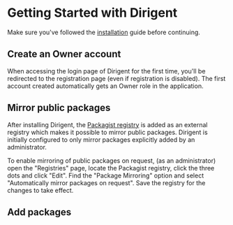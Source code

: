 # Getting Started with Dirigent

Make sure you've followed the [installation][docs-install] guide before continuing.

## Create an Owner account

When accessing the login page of Dirigent for the first time, you'll be redirected to the registration page (even if
registration is disabled). The first account created automatically gets an Owner role in the application.

## Mirror public packages

After installing Dirigent, the [Packagist registry][packagist] is added as an external registry which makes it possible
to mirror public packages. Dirigent is initially configured to only mirror packages explicitly added by an
administrator.

To enable mirroring of public packages on request, (as an administrator) open the "Registries" page, locate the
Packagist registry, click the three dots and click "Edit". Find the "Package Mirroring" option and select "Automatically
mirror packages on request". Save the registry for the changes to take effect.

## Add packages

[docs-install]: install.md
[packagist]: https://packagist.org
